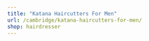 ```yaml
---
title: "Katana Haircutters For Men"
url: /cambridge/katana-haircutters-for-men/
shop: hairdresser
---
```

